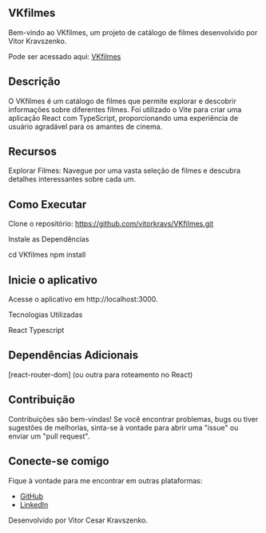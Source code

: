 ## VKfilmes

Bem-vindo ao VKfilmes, um projeto de catálogo de filmes desenvolvido por Vitor Kravszenko.

Pode ser acessado aqui: [VKfilmes](https://vitorkravs.github.io/VKfilmes/)

## Descrição

O VKfilmes é um catálogo de filmes que permite explorar e descobrir informações sobre diferentes filmes. Foi utilizado o Vite para criar uma aplicação React com TypeScript, proporcionando uma experiência de usuário agradável para os amantes de cinema.

## Recursos

Explorar Filmes: Navegue por uma vasta seleção de filmes e descubra detalhes interessantes sobre cada um.

## Como Executar

Clone o repositório: https://github.com/vitorkravs/VKfilmes.git

Instale as Dependências

  cd VKfilmes
  npm install

## Inicie o aplicativo

Acesse o aplicativo em http://localhost:3000.

Tecnologias Utilizadas

  React Typescript
  
## Dependências Adicionais

[react-router-dom] (ou outra para roteamento no React)

## Contribuição

  Contribuições são bem-vindas! Se você encontrar problemas, bugs ou tiver sugestões de melhorias, sinta-se à vontade para abrir uma       "issue" ou enviar um "pull request".

## Conecte-se comigo
Fique à vontade para me encontrar em outras plataformas:

- [GitHub](https://github.com/vitorkravs)
- [LinkedIn](https://www.linkedin.com/in/vitor-kravszenko-80748a234/)
  
Desenvolvido por Vitor Cesar Kravszenko.

